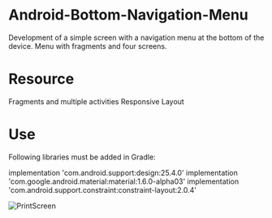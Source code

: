 # Android-Bottom-Navigation-Menu

Development of a simple screen with a navigation menu at the bottom of the device. Menu with fragments and four screens.

# Resource

Fragments and multiple activities
Responsive Layout

# Use

Following libraries must be added in Gradle:

implementation 'com.android.support:design:25.4.0'
implementation 'com.google.android.material:material:1.6.0-alpha03'
implementation 'com.android.support.constraint:constraint-layout:2.0.4'

![PrintScreen](https://user-images.githubusercontent.com/101693425/159193380-d7685dda-b5c6-479f-80ef-d888e036192a.png)
